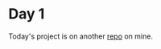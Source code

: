 # Day 1

Today's project is on another [repo](https://github.com/eren23/GoLangIn30/tree/main/day22/cli-lolcat) on mine.